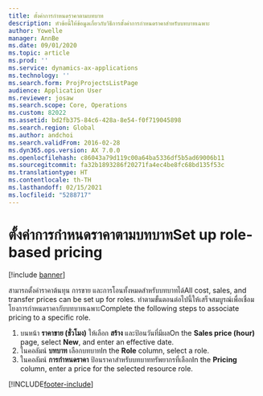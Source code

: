 ```yaml
---
title: ตั้งค่าการกำหนดราคาตามบทบาท
description: หัวข้อนี้ให้ข้อมูลเกี่ยวกับวิธีการตั้งค่าการกำหนดราคาสำหรับบทบาทเฉพาะ
author: Yowelle
manager: AnnBe
ms.date: 09/01/2020
ms.topic: article
ms.prod: ''
ms.service: dynamics-ax-applications
ms.technology: ''
ms.search.form: ProjProjectsListPage
audience: Application User
ms.reviewer: josaw
ms.search.scope: Core, Operations
ms.custom: 82022
ms.assetid: bd2fb375-84c6-428a-8e54-f0f719045898
ms.search.region: Global
ms.author: andchoi
ms.search.validFrom: 2016-02-28
ms.dyn365.ops.version: AX 7.0.0
ms.openlocfilehash: c86043a79d119c00a64ba5336df5b5ad69006b11
ms.sourcegitcommit: fa32b1893286f20271fa4ec4be8fc68bd135f53c
ms.translationtype: HT
ms.contentlocale: th-TH
ms.lasthandoff: 02/15/2021
ms.locfileid: "5288717"
---
```

# <a name="set-up-role-based-pricing"></a><span data-ttu-id="012ca-103">ตั้งค่าการกำหนดราคาตามบทบาท</span><span class="sxs-lookup"><span data-stu-id="012ca-103">Set up role-based pricing</span></span>

[!include [banner](../includes/banner.md)]

<span data-ttu-id="012ca-104">สามารถตั้งค่าราคาต้นทุน การขาย และการโอนทั้งหมดสำหรับบทบาทได้</span><span class="sxs-lookup"><span data-stu-id="012ca-104">All cost, sales, and transfer prices can be set up for roles.</span></span> <span data-ttu-id="012ca-105">ทำตามขั้นตอนต่อไปนี้ให้เสร็จสมบูรณ์เพื่อเชื่อมโยงการกำหนดราคากับบทบาทเฉพาะ</span><span class="sxs-lookup"><span data-stu-id="012ca-105">Complete the following steps to associate pricing to a specific role.</span></span>

1. <span data-ttu-id="012ca-106">บนหน้า **ราคาขาย (ชั่วโมง)** ให้เลือก **สร้าง** และป้อนวันที่มีผล</span><span class="sxs-lookup"><span data-stu-id="012ca-106">On the **Sales price (hour)** page, select **New**, and enter an effective date.</span></span>
2. <span data-ttu-id="012ca-107">ในคอลัมน์ **บทบาท** เลือกบทบาท</span><span class="sxs-lookup"><span data-stu-id="012ca-107">In the **Role** column, select a role.</span></span>
3. <span data-ttu-id="012ca-108">ในคอลัมน์ **การกำหนดราคา** ป้อนราคาสำหรับบทบาททรัพยากรที่เลือก</span><span class="sxs-lookup"><span data-stu-id="012ca-108">In the **Pricing** column, enter a price for the selected resource role.</span></span>


[!INCLUDE[footer-include](../includes/footer-banner.md)]